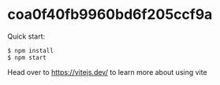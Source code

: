 # coa0f40fb9960bd6f205ccf9a

Quick start:

```
$ npm install
$ npm start
````

Head over to https://vitejs.dev/ to learn more about using vite

